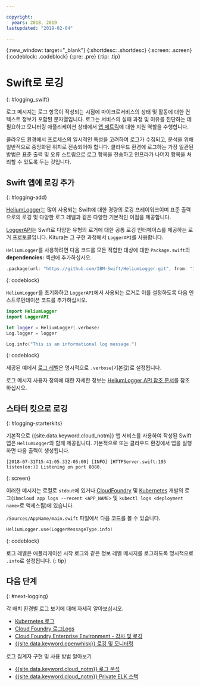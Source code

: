 ```yaml
---

copyright:
  years: 2018, 2019
lastupdated: "2019-02-04"

---
```


{:new_window: target="_blank"}
{:shortdesc: .shortdesc}
{:screen: .screen}
{:codeblock: .codeblock}
{:pre: .pre}
{:tip: .tip}

# Swift로 로깅
{: #logging_swift}

로그 메시지는 로그 항목이 작성되는 시점에 마이크로서비스의 상태 및 활동에 대한 컨텍스트 정보가 포함된 문자열입니다. 로그는 서비스의 실패 과정 및 이유를 진단하는 데 필요하고 모니터링 애플리케이션 상태에서 [앱 메트릭](/docs/swift/cloudnative/appmetrics.html)에 대한 지원 역할을 수행합니다.

클라우드 환경에서 프로세스의 일시적인 특성을 고려하여 로그가 수집되고, 분석을 위해 일반적으로 중앙화된 위치로 전송되어야 합니다. 클라우드 환경에 로그하는 가장 일관된 방법은 표준 출력 및 오류 스트림으로 로그 항목을 전송하고 인프라가 나머지 항목을 처리할 수 있도록 두는 것입니다.

## Swift 앱에 로깅 추가
{: #logging-add}

[HeliumLogger](https://github.com/IBM-Swift/HeliumLogger)는 많이 사용되는 Swift에 대한 경량의 로깅 프레이워크이며 표준 출력으로의 로깅 및 다양한 로그 레벨과 같은 다양한 기본적인 이점을 제공합니다.

[LoggerAPI](https://github.com/IBM-Swift/LoggerAPI)는 Swift로 다양한 유형의 로거에 대한 공통 로깅 인터페이스를 제공하는 로거 프로토콜입니다. Kitura는 그 구현 과정에서 `LoggerAPI`를 사용합니다.

`HeliumLogger`를 사용하려면 다음 코드를 모든 적합한 대상에 대한 `Package.swift`의 **dependencies:** 섹션에 추가하십시오.
```swift
.package(url: "https://github.com/IBM-Swift/HeliumLogger.git", from: "1.7.1")
```
{: codeblock}

`HeliumLogger`를 초기화하고 `LoggerAPI`에서 사용되는 로거로 이를 설정하도록 다음 인스트루먼테이션 코드를 추가하십시오.
```swift
import HeliumLogger
import LoggerAPI

let logger = HeliumLogger(.verbose)
Log.logger = logger

Log.info("This is an informational log message.")
```
{: codeblock}

제공된 예에서 [로그 레벨](http://ibm-swift.github.io/HeliumLogger/)은 명시적으로 `.verbose`(기본값)로 설정됩니다.

로그 메시지 사용자 정의에 대한 자세한 정보는 [HeliumLogger API 참조 문서](http://ibm-swift.github.io/HeliumLogger/)를 참조하십시오.

## 스타터 킷으로 로깅
{: #logging-starterkits}

기본적으로 {{site.data.keyword.cloud_notm}} 앱 서비스를 사용하여 작성된 Swift 앱은 `HeliumLogger`와 함께 제공됩니다. 기본적으로 또는 클라우드 환경에서 앱을 실행하면 다음 출력이 생성됩니다.
```
[2018-07-31T15:41:05.332-05:00] [INFO] [HTTPServer.swift:195 listen(on:)] Listening on port 8080.
```
{: screen}

이러한 메시지는 로컬로 `stdout`에 있거나 [CloudFoundry](https://console.bluemix.net/docs/cli/reference/bluemix_cli/bx_cli.html#ibmcloud_app_logs) 및 [Kubernetes](https://kubernetes-v1-4.github.io/docs/user-guide/kubectl/kubectl_logs/) 개발의 로그(`ibmcloud app logs --recent <APP_NAME>` 및 `kubectl logs <deployment name>`로 액세스됨)에 있습니다.

`/Sources/AppName/main.swift` 파일에서 다음 코드를 볼 수 있습니다.
```swift
HeliumLogger.use(LoggerMessageType.info)
```
{: codeblock}

로그 레벨은 애플리케이션 시작 로그와 같은 정보 레벨 메시지를 로그하도록 명시적으로 `.info`로 설정됩니다.
{: tip}

## 다음 단계
{: #next-logging}

각 배치 환경별 로그 보기에 대해 자세히 알아보십시오.
* [Kubernetes 로그](https://kubernetes-v1-4.github.io/docs/user-guide/kubectl/kubectl_logs/)
* [Cloud Foundry 로그Logs](/docs/cli/reference/ibmcloud/bx_cli.html)
* [Cloud Foundry Enterprise Environment - 감사 및 로깅](docs/cloud-foundry/auditing-logging.html)
* [{{site.data.keyword.openwhisk}} 로깅 및 모니터링](/docs/openwhisk/openwhisk_logs.html)

로그 집계자 구현 및 사용 방법 알아보기
* [{{site.data.keyword.cloud_notm}} 로그 분석](/docs/services/CloudLogAnalysis/log_analysis_ov.html)
* [{{site.data.keyword.cloud_notm}} Private ELK 스택](https://www.ibm.com/support/knowledgecenter/en/SSBS6K_2.1.0.2/manage_metrics/logging_elk.html)
